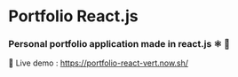 # Portfolio React.js
### Personal portfolio application made in react.js ⚛️ :rocket:

:mag_right: Live demo : https://portfolio-react-vert.now.sh/
